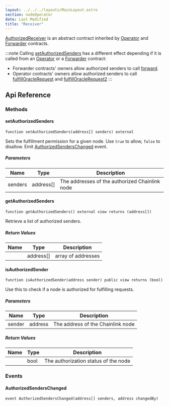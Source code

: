 ```yaml
---
layout: ../../../layouts/MainLayout.astro
section: nodeOperator
date: Last Modified
title: "Receiver"
---
```


[AuthorizedReceiver](https://github.com/smartcontractkit/chainlink/blob/develop/contracts/src/v0.7/AuthorizedReceiver.sol) is an abstract contract inherited by [Operator](/chainlink-nodes/contracts/operator) and [Forwarder](/chainlink-nodes/contracts/forwarder) contracts.

:::note
Calling [setAuthorizedSenders](#setauthorizedsenders) has a different effect depending if it is called from an [Operator](/chainlink-nodes/contracts/operator) or a [Forwarder](/chainlink-nodes/contracts/forwarder) contract:

- Forwarder contracts' owners allow authorized senders to call [forward](/chainlink-nodes/contracts/forwarder#forward).
- Operator contracts' owners allow authorized senders to call [fulfillOracleRequest](/chainlink-nodes/contracts/operator#fulfilloraclerequest) and [fulfillOracleRequest2](/chainlink-nodes/contracts/operator#fulfilloraclerequest2)
  :::

## Api Reference

### Methods

#### setAuthorizedSenders

```solidity
function setAuthorizedSenders(address[] senders) external
```

Sets the fulfillment permission for a given node. Use `true` to allow, `false` to disallow.
Emit [AuthorizedSendersChanged](#authorizedsenderschanged) event.

##### Parameters

| Name    | Type      | Description                                    |
| ------- | --------- | ---------------------------------------------- |
| senders | address[] | The addresses of the authorized Chainlink node |

#### getAuthorizedSenders

```solidity
function getAuthorizedSenders() external view returns (address[])
```

Retrieve a list of authorized senders.

##### Return Values

| Name | Type      | Description        |
| ---- | --------- | ------------------ |
|      | address[] | array of addresses |

#### isAuthorizedSender

```solidity
function isAuthorizedSender(address sender) public view returns (bool)
```

Use this to check if a node is authorized for fulfilling requests.

##### Parameters

| Name   | Type    | Description                       |
| ------ | ------- | --------------------------------- |
| sender | address | The address of the Chainlink node |

##### Return Values

| Name | Type | Description                          |
| ---- | ---- | ------------------------------------ |
|      | bool | The authorization status of the node |

### Events

#### AuthorizedSendersChanged

```solidity
event AuthorizedSendersChanged(address[] senders, address changedBy)
```
